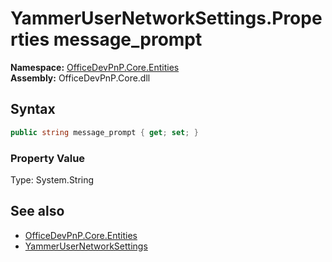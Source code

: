 # YammerUserNetworkSettings.Properties message_prompt
  

**Namespace:** [OfficeDevPnP.Core.Entities](OfficeDevPnP.Core.Entities.md)  
**Assembly:** OfficeDevPnP.Core.dll  
## Syntax
```C#
public string message_prompt { get; set; }
```

### Property Value
Type: System.String  

## See also
- [OfficeDevPnP.Core.Entities](OfficeDevPnP.Core.Entities.md)
- [YammerUserNetworkSettings](OfficeDevPnP.Core.Entities.YammerUserNetworkSettings.md) 

